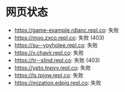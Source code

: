 # 网页状态
- https://game-example.rdianc.repl.co: 失败
- https://moo.zxco.repl.co: 失败 (403)
- https://su--yoyholee.repl.co: 失败
- https://v.chavir.repl.co: 失败
- https://tr--slind.repl.co: 失败 (403)
- https://ypto.tnpyv.repl.co: 失败
- https://ls.tpjow.repl.co: 失败
- https://mization.edpjg.repl.co: 失败
